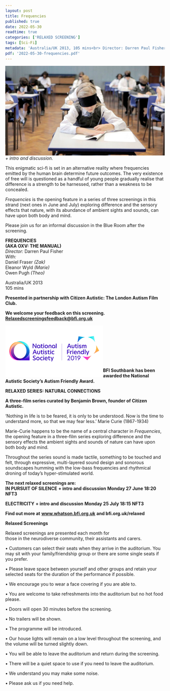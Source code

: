 ```yaml
---
layout: post
title: Frequencies
published: true
date: 2022-05-30
readtime: true
categories: ['RELAXED SCREENING']
tags: [Sci-Fi]
metadata: 'Australia/UK 2013, 105 mins<br> Director: Darren Paul Fisher'
pdf: '2022-05-30-frequencies.pdf'
---
```


<img style="float: left;" src="/img/Frequencies.png"><br><br>

_+ intro and discussion._

This enigmatic sci-fi is set in an alternative reality where frequencies emitted by the human brain determine future outcomes. The very existence of free will is questioned as a handful of young people gradually realise that difference is a strength to be harnessed, rather than a weakness to be concealed.

_Frequencies_ is the opening feature in a series of three screenings in this strand (next ones in June and July) exploring difference and the sensory effects that nature, with its abundance of ambient sights and sounds, can have upon both body and mind.

Please join us for an informal discussion in the Blue Room after the screening.<br>

**FREQUENCIES**<br>
 **(AKA OXV: THE MANUAL)**<br>
_Director:_ Darren Paul Fisher<br>
_With:_<br>
Daniel Fraser _(Zak)_<br>
Eleanor Wyld _(Marie)_<br>
Owen Pugh _(Theo)_<br>

Australia/UK 2013<br>
105 mins<br>


**Presented in partnership with Citizen Autistic: The London Autism Film Club.**

**We welcome your feedback on this screening. Relaxedscreeningsfeedback@bfi.org.uk**


<img style="float: left;" src="/img/autistic_society.png"><br><br><br><br><br><br><br>

**BFI Southbank has been awarded the National Autistic Society’s Autism Friendly Award.**

**RELAXED SERIES:**
**NATURAL CONNECTIONS**<br>

**A three-film series curated by Benjamin Brown, founder of Citizen Autistic.**<br>

‘Nothing in life is to be feared, it is only to be understood. Now is the time to understand more, so that we may fear less.’  Marie Curie (1867-1934)

Marie-Curie happens to be the name of a central character in _Frequencies_, the opening feature in a three-film series exploring difference and the sensory effects the ambient sights and sounds of nature can have upon both body and mind.

Throughout the series sound is made tactile, something to be touched and felt, through expressive, multi-layered sound design and sonorous soundscapes humming with the low-bass frequencies and rhythmical droning of today’s hyper-stimulated world.

**The next relaxed screenings are:**<br>
**IN PURSUIT OF SILENCE**
**+ intro and discussion**
**Monday 27 June 18:20**
**NFT3**

**ELECTRICITY**
**+ intro and discussion**
**Monday 25 July 18:15 NFT3**

**Find out more at**
**www.whatson.bfi.org.uk**
**and bfi.org.uk/relaxed**

**Relaxed Screenings**<br>

Relaxed screenings are presented each month for  
those in the neurodiverse community, their assistants and carers.

• Customers can select their seats when they arrive in the auditorium. You may sit with your family/friendship group or there are some single seats if you prefer.

• Please leave space between yourself and other groups and retain your selected seats for the duration of the performance if possible.

• We encourage you to wear a face covering if you are  able to.

• You are welcome to take refreshments into the auditorium but no hot food please.

• Doors will open 30 minutes before the screening.

• No trailers will be shown.

• The programme will be introduced.

• Our house lights will remain on a low level throughout the screening, and the volume will be turned slightly down.

• You will be able to leave the auditorium and return during the screening.

• There will be a quiet space to use if you need to leave the auditorium.

• We understand you may make some noise.

• Please ask us if you need help.
